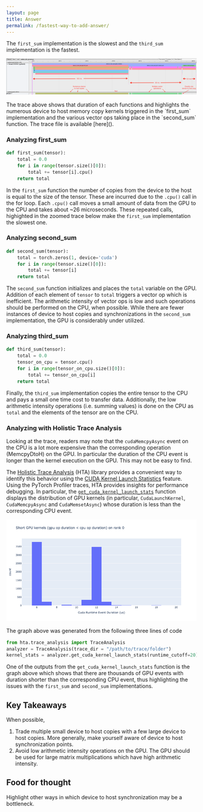 ```yaml
---
layout: page
title: Answer 
permalink: /fastest-way-to-add-answer/
---
```


The `first_sum` implementation is the slowest and the `third_sum` implementation is the
fastest.

<p align = "center">
  <img src = "/d2h_sync/annotated_d2h_sync_trace.png">
</p>
The trace above shows that duration of each functions and highlights the numerous device to host
memory copy kernels triggered in the `first_sum` implementation and the various vector ops taking
place in the `second_sum` function. The trace file is available [here]().

### Analyzing first_sum

``` python
def first_sum(tensor):
    total = 0.0
    for i in range(tensor.size()[0]):
        total += tensor[i].cpu()
    return total
```

In the `first_sum` function the number of copies from the device to the host is equal to the size of
the tensor. These are incurred due to the `.cpu()` call in the for loop. Each `.cpu()` call moves a
small amount of data from the GPU to the CPU and takes about ~26 microseconds. These repeated calls,
highighted in the zoomed trace below make the `first_sum` implementation the slowest one.


### Analyzing second_sum 

``` python
def second_sum(tensor):
    total = torch.zeros(1, device='cuda')
    for i in range(tensor.size()[0]):
        total += tensor[i]
    return total
```

The `second_sum` function initializes and places the `total` variable on the GPU. Addition of each
element of `tensor` to `total` triggers a vector op which is inefficient. The arithmetic intensity
of vector ops is low and such operations should be performed on the CPU, when possible. While there
are fewer instances of device to host copies and synchronizations in the `second_sum`
implementation, the GPU is considerably under utilized.


### Analyzing third_sum

``` python
def third_sum(tensor):
    total = 0.0
    tensor_on_cpu = tensor.cpu()
    for i in range(tensor_on_cpu.size()[0]):
        total += tensor_on_cpu[i]
    return total
```

Finally, the `third_sum` implementation copies the entire tensor to the CPU and pays a small one
time cost to transfer data. Additionally, the low arithmetic intensity operations (i.e. summing
values) is done on the CPU as `total` and the elements of the tensor are on the CPU. 

### Analyzing with Holistic Trace Analysis

Looking at the trace, readers may note that the `cudaMemcpyAsync` event on the CPU is a lot more
expensive than the corresponding operation (MemcpyDtoH) on the GPU. In particular the duration of
the CPU event is longer than the kernel execution on the GPU. This may not be easy to find.

The [Holistic Trace Analysis](https://github.com/facebookresearch/HolisticTraceAnalysis) (HTA) library
provides a convenient way to identify this behavior using the [CUDA Kernel Launch
Statistics](https://hta.readthedocs.io/en/latest/source/features/cuda_kernel_launch_stats.html)
feature. Using the PyTorch Profiler traces, HTA provides insights for performance debugging. In
particular, the [`get_cuda_kernel_launch_stats`](https://hta.readthedocs.io/en/latest/source/api/trace_analysis_api.html#hta.trace_analysis.TraceAnalysis.get_cuda_kernel_launch_stats)
function displays the distribution of GPU kernels (in particular, `CudaLaunchKernel`, `CudaMemcpyAsync`
and `CudaMemsetAsync`) whose duration is less than the corresponding CPU event.

<p align = "center">
  <img src = "/d2h_sync/d2h_sync_short_gpu_kernels.png">
</p>

The graph above was generated from the following three lines of code

``` python
from hta.trace_analysis import TraceAnalysis
analyzer = TraceAnalysis(trace_dir = "/path/to/trace/folder")
kernel_stats = analyzer.get_cuda_kernel_launch_stats(runtime_cutoff=20)
```

One of the outputs from the `get_cuda_kernel_launch_stats` function is the graph above which shows that
there are thousands of GPU events with duration shorter than the corresponding CPU event, thus
highlighting the issues with the `first_sum` and `second_sum` implementations.


## Key Takeaways

When possible,

1. Trade multiple small device to host copies with a few large device to host copies. More
   generally, make yourself aware of device to host synchronization points.
1. Avoid low arithmetic intensity operations on the GPU. The GPU should be used for large matrix
   multiplications which have high arithmetic intensity.

## Food for thought

Highlight other ways in which device to host synchronization may be a bottleneck.

